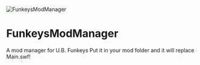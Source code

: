 ![FunkeysModManager](https://cdn.discordapp.com/attachments/465620893247340544/599352951416422453/Annotation_2019-07-12_173352.png)
# FunkeysModManager
A mod manager for U.B. Funkeys
Put it in your mod folder and it will replace Main.swf!
